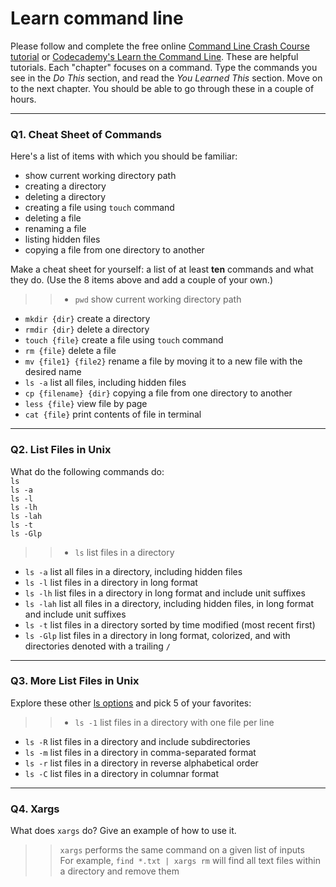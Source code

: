 # Learn command line

Please follow and complete the free online [Command Line Crash Course
tutorial](https://web.archive.org/web/20160708171659/http://cli.learncodethehardway.org/book/) or [Codecademy's Learn the Command Line](https://www.codecademy.com/learn/learn-the-command-line). These are helpful tutorials. Each "chapter" focuses on a command. Type the commands you see in the _Do This_ section, and read the _You Learned This_ section. Move on to the next chapter. You should be able to go through these in a couple of hours.

---

### Q1.  Cheat Sheet of Commands  

Here's a list of items with which you should be familiar:  
* show current working directory path
* creating a directory
* deleting a directory
* creating a file using `touch` command
* deleting a file
* renaming a file
* listing hidden files
* copying a file from one directory to another

Make a cheat sheet for yourself: a list of at least **ten** commands and what they do.  (Use the 8 items above and add a couple of your own.)  

> > * `pwd` show current working directory path  
* `mkdir {dir}` create a directory
* `rmdir {dir}` delete a directory
* `touch {file}` create a file using `touch` command
* `rm {file}` delete a file
* `mv {file1} {file2}` rename a file by moving it to a new file with the desired name
* `ls -a` list all files, including hidden files
* `cp {filename} {dir}` copying a file from one directory to another
* `less {file}` view file by page
* `cat {file}` print contents of file in terminal

---

### Q2.  List Files in Unix   

What do the following commands do:  
`ls`  
`ls -a`  
`ls -l`  
`ls -lh`  
`ls -lah`  
`ls -t`  
`ls -Glp`  

> > * `ls` list files in a directory
* `ls -a` list all files in a directory, including hidden files
* `ls -l` list files in a directory in long format
* `ls -lh` list files in a directory in long format and include unit suffixes
* `ls -lah` list all files in a directory, including hidden files, in long format and include unit suffixes
* `ls -t` list files in a directory sorted by time modified (most recent first)
* `ls -Glp` list files in a directory in long format, colorized, and with directories denoted with a trailing `/`

---

### Q3.  More List Files in Unix  

Explore these other [ls options](http://www.techonthenet.com/unix/basic/ls.php) and pick 5 of your favorites:

> > * `ls -1` list files in a directory with one file per line
* `ls -R` list files in a directory and include subdirectories
* `ls -m` list files in a directory in comma-separated format
* `ls -r` list files in a directory in reverse alphabetical order
* `ls -C` list files in a directory in columnar format

---

### Q4.  Xargs   

What does `xargs` do? Give an example of how to use it.

> > `xargs` performs the same command on a given list of inputs  
For example, `find *.txt | xargs rm` will find all text files within a directory and remove them

 

